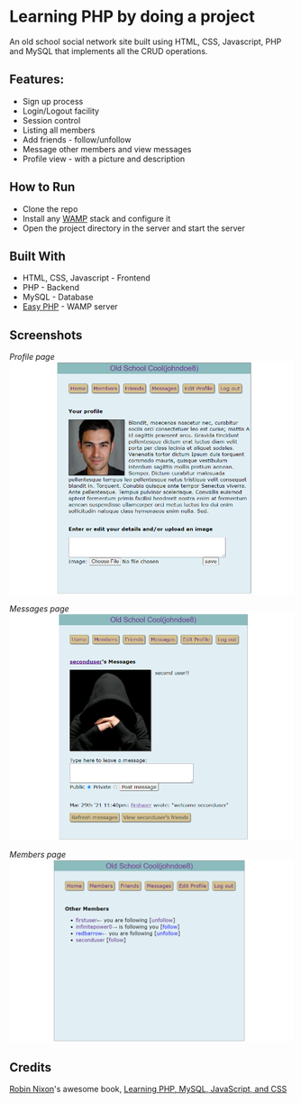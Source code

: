 # Learning PHP by doing a project

An old school social network site built using HTML, CSS, Javascript, PHP and MySQL that implements all the CRUD operations.

## Features:

- Sign up process
- Login/Logout facility
- Session control
- Listing all members
- Add friends - follow/unfollow
- Message other members and view messages
- Profile view - with a picture and description

## How to Run

- Clone the repo
- Install any [WAMP](https://ampps.com/wamp) stack and configure it
- Open the project directory in the server and start the server

## Built With

- HTML, CSS, Javascript - Frontend
- PHP - Backend
- MySQL - Database
- [Easy PHP](https://www.easyphp.org/) - WAMP server

## Screenshots

_Profile page_
<img src='./images/profile.PNG' style='width: 200'>

_Messages page_
<img src='./images/messages.PNG' style='width: 200;' >

_Members page_
<img src='./images/members.png' style='width: 200;' >

## Credits

[Robin Nixon](https://github.com/RobinNixon/lpmj6/tree/master/robinsnest)'s awesome book, [Learning PHP, MySQL, JavaScript, and CSS](https://www.amazon.com/Learning-MySQL-JavaScript-Step-Step/dp/1449319262)
